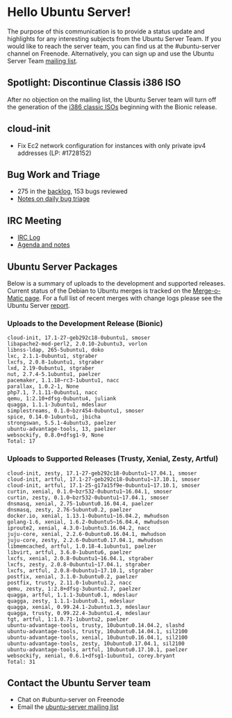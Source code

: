# Hello Ubuntu Server!
The purpose of this communication is to provide a status update and highlights for any interesting subjects from the Ubuntu Server Team. If you would like to reach the server team, you can find us at the #ubuntu-server channel on Freenode. Alternatively, you can sign up and use the Ubuntu Server Team [mailing list](https://lists.ubuntu.com/mailman/listinfo/ubuntu-server).

## Spotlight: Discontinue Classis i386 ISO
After no objection on the mailing list, the Ubuntu Server team will turn off the generation of the [i386 classic ISOs](https://lists.ubuntu.com/archives/ubuntu-server/2017-October/007611.html) beginning with the Bionic release.

## cloud-init
- Fix Ec2 network configuration for instances with only private ipv4 addresses (LP: #1728152)

## Bug Work and Triage
- 275 in the [backlog](https://bugs.launchpad.net/~ubuntu-server/+subscribedbugs), 153 bugs reviewed
- [Notes on daily bug triage](https://wiki.ubuntu.com/ServerTeam/KnowledgeBase#Bug_Triage)

## IRC Meeting
- [IRC Log](https://ubottu.com/meetingology/logs/ubuntu-meeting/2017/ubuntu-meeting.2017-11-07-16.01.html)
- [Agenda and notes](https://wiki.ubuntu.com/ServerTeam/Meeting)

## Ubuntu Server Packages
Below is a summary of uploads to the development and supported releases. Current status of the Debian to Ubuntu merges is tracked on the [Merge-o-Matic page](https://merges.ubuntu.com/main.html). For a full list of recent merges with change logs please see the Ubuntu Server [report](http://reqorts.qa.ubuntu.com/reports/ubuntu-server/merges.html).

### Uploads to the Development Release (Bionic)
```
cloud-init, 17.1-27-geb292c18-0ubuntu1, smoser
libapache2-mod-perl2, 2.0.10-2ubuntu3, vorlon
libnss-ldap, 265-5ubuntu1, doko
lxc, 2.1.1-0ubuntu1, stgraber
lxcfs, 2.0.8-1ubuntu1, stgraber
lxd, 2.19-0ubuntu1, stgraber
nut, 2.7.4-5.1ubuntu1, paelzer
pacemaker, 1.1.18~rc3-1ubuntu1, nacc
parallax, 1.0.2-1, None
php7.1, 7.1.11-0ubuntu1, nacc
qemu, 1:2.10+dfsg-0ubuntu4, juliank
quagga, 1.1.1-3ubuntu1, mdeslaur
simplestreams, 0.1.0~bzr454-0ubuntu1, smoser
spice, 0.14.0-1ubuntu1, jbicha
strongswan, 5.5.1-4ubuntu3, paelzer
ubuntu-advantage-tools, 13, paelzer
websockify, 0.8.0+dfsg1-9, None
Total: 17
```

### Uploads to Supported Releases (Trusty, Xenial, Zesty, Artful)
```
cloud-init, zesty, 17.1-27-geb292c18-0ubuntu1~17.04.1, smoser
cloud-init, artful, 17.1-27-geb292c18-0ubuntu1~17.10.1, smoser
cloud-init, artful, 17.1-25-g17a15f9e-0ubuntu1~17.10.1, smoser
curtin, xenial, 0.1.0~bzr532-0ubuntu1~16.04.1, smoser
curtin, zesty, 0.1.0~bzr532-0ubuntu1~17.04.1, smoser
dnsmasq, xenial, 2.75-1ubuntu0.16.04.4, paelzer
dnsmasq, zesty, 2.76-5ubuntu0.2, paelzer
docker.io, xenial, 1.13.1-0ubuntu1~16.04.2, mwhudson
golang-1.6, xenial, 1.6.2-0ubuntu5~16.04.4, mwhudson
iproute2, xenial, 4.3.0-1ubuntu3.16.04.2, nacc
juju-core, xenial, 2.2.6-0ubuntu0.16.04.1, mwhudson
juju-core, zesty, 2.2.6-0ubuntu0.17.04.1, mwhudson
libmemcached, artful, 1.0.18-4.1ubuntu1, paelzer
libvirt, artful, 3.6.0-1ubuntu6, paelzer
lxcfs, xenial, 2.0.8-0ubuntu1~16.04.1, stgraber
lxcfs, zesty, 2.0.8-0ubuntu1~17.04.1, stgraber
lxcfs, artful, 2.0.8-0ubuntu1~17.10.1, stgraber
postfix, xenial, 3.1.0-3ubuntu0.2, paelzer
postfix, trusty, 2.11.0-1ubuntu1.2, nacc
qemu, zesty, 1:2.8+dfsg-3ubuntu2.7, paelzer
quagga, artful, 1.1.1-3ubuntu0.1, mdeslaur
quagga, zesty, 1.1.1-1ubuntu0.1, mdeslaur
quagga, xenial, 0.99.24.1-2ubuntu1.3, mdeslaur
quagga, trusty, 0.99.22.4-3ubuntu1.4, mdeslaur
tgt, artful, 1:1.0.71-1ubuntu2, paelzer
ubuntu-advantage-tools, trusty, 10ubuntu0.14.04.2, slashd
ubuntu-advantage-tools, trusty, 10ubuntu0.14.04.1, sil2100
ubuntu-advantage-tools, xenial, 10ubuntu0.16.04.1, sil2100
ubuntu-advantage-tools, zesty, 10ubuntu0.17.04.1, sil2100
ubuntu-advantage-tools, artful, 10ubuntu0.17.10.1, paelzer
websockify, xenial, 0.6.1+dfsg1-1ubuntu1, corey.bryant
Total: 31
```

## Contact the Ubuntu Server team
- Chat on #ubuntu-server on Freenode
- Email the [ubuntu-server mailing list](https://lists.ubuntu.com/mailman/listinfo/ubuntu-server)
